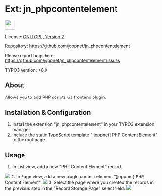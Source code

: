 # Ext: jn_phpcontentelement

<img src="https://www.joppnet.de/typo3conf/ext/jn_phpcontentelement/ext_icon.png" width="32" height="32" />

License: [GNU GPL, Version 2](https://www.gnu.org/licenses/gpl-2.0.html)

Repository: https://github.com/joppnet/jn_phpcontentelement

Please report bugs here: https://github.com/joppnet/jn_phpcontentelement/issues

TYPO3 version: >8.0

## About
Allows you to add PHP scripts via frontend plugin.

## Installation & Configuration

1. Install the extension "jn_phpcontentelement" in your TYPO3 extension manager
2. Include the static TypoScript template "[joppnet] PHP Content Element" to the root page
     
## Usage

1. In List view, add a new "PHP Content Element" record.
<img src="https://www.joppnet.de/typo3conf/ext/jn_phpcontentelement/Resources/Public/Manual/manual-record.png" />
2. In Page view, add a new plugin content element "[joppnet] PHP Content Element".
<img src="https://www.joppnet.de/typo3conf/ext/jn_phpcontentelement/Resources/Public/Manual/manual-ce.png" />
3. Select the page where you created the records in the previous step in the "Record Storage Page" select field.
<img src="https://www.joppnet.de/typo3conf/ext/jn_phpcontentelement/Resources/Public/Manual/manual-record-storage.png" />
